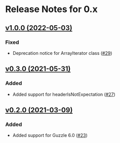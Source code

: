 # Release Notes for 0.x

## [v1.0.0 (2022-05-03)](https://github.com/easy-http/mock-builder/compare/v0.3.0...v1.0.0)

### Fixed
- Deprecation notice for ArrayIterator class ([#29](https://github.com/easy-http/mock-builder/pull/29))

## [v0.3.0 (2021-05-31)](https://github.com/easy-http/mock-builder/compare/v0.2.0...v0.3.0)

### Added
- Added support for headerIsNotExpectation ([#27](https://github.com/easy-http/mock-builder/pull/27))

## [v0.2.0 (2021-03-09)](https://github.com/easy-http/mock-builder/compare/v0.1.0...v0.2.0)

### Added
- Added support for Guzzle 6.0 ([#23](https://github.com/easy-http/mock-builder/pull/23))
